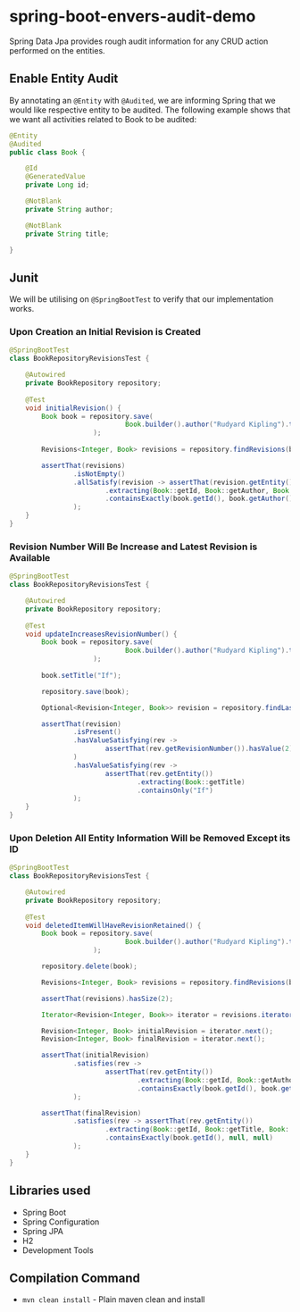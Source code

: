 # spring-boot-envers-audit-demo
Spring Data Jpa provides rough audit information for any CRUD action performed on the entities.


## Enable Entity Audit
By annotating an `@Entity` with `@Audited`, we are informing Spring that we would like respective entity to be audited. 
The following example shows that we want all activities related to Book to be audited:

```java
@Entity
@Audited
public class Book {

    @Id
    @GeneratedValue
    private Long id;

    @NotBlank
    private String author;

    @NotBlank
    private String title;

}
```

## Junit
We will be utilising on `@SpringBootTest` to verify that our implementation works.

### Upon Creation an Initial Revision is Created
```java
@SpringBootTest
class BookRepositoryRevisionsTest {

    @Autowired
    private BookRepository repository;
    
    @Test
    void initialRevision() {
        Book book = repository.save(
                             Book.builder().author("Rudyard Kipling").title("Jungle Book").build()
                     );
        
        Revisions<Integer, Book> revisions = repository.findRevisions(book.getId());

        assertThat(revisions)
                .isNotEmpty()
                .allSatisfy(revision -> assertThat(revision.getEntity())
                        .extracting(Book::getId, Book::getAuthor, Book::getTitle)
                        .containsExactly(book.getId(), book.getAuthor(), book.getTitle())
                );
    }
}
```

### Revision Number Will Be Increase and Latest Revision is Available
```java
@SpringBootTest
class BookRepositoryRevisionsTest {

    @Autowired
    private BookRepository repository;
    
    @Test
    void updateIncreasesRevisionNumber() {
        Book book = repository.save(
                             Book.builder().author("Rudyard Kipling").title("Jungle Book").build()
                     );
    
        book.setTitle("If");

        repository.save(book);

        Optional<Revision<Integer, Book>> revision = repository.findLastChangeRevision(book.getId());

        assertThat(revision)
                .isPresent()
                .hasValueSatisfying(rev ->
                        assertThat(rev.getRevisionNumber()).hasValue(2)
                )
                .hasValueSatisfying(rev ->
                        assertThat(rev.getEntity())
                                .extracting(Book::getTitle)
                                .containsOnly("If")
                );
    }
}
```

### Upon Deletion All Entity Information Will be Removed Except its ID
```java
@SpringBootTest
class BookRepositoryRevisionsTest {

    @Autowired
    private BookRepository repository;
    
    @Test
    void deletedItemWillHaveRevisionRetained() {
        Book book = repository.save(
                             Book.builder().author("Rudyard Kipling").title("Jungle Book").build()
                     );

        repository.delete(book);

        Revisions<Integer, Book> revisions = repository.findRevisions(book.getId());

        assertThat(revisions).hasSize(2);

        Iterator<Revision<Integer, Book>> iterator = revisions.iterator();

        Revision<Integer, Book> initialRevision = iterator.next();
        Revision<Integer, Book> finalRevision = iterator.next();

        assertThat(initialRevision)
                .satisfies(rev ->
                        assertThat(rev.getEntity())
                                .extracting(Book::getId, Book::getAuthor, Book::getTitle)
                                .containsExactly(book.getId(), book.getAuthor(), book.getTitle())
                );

        assertThat(finalRevision)
                .satisfies(rev -> assertThat(rev.getEntity())
                        .extracting(Book::getId, Book::getTitle, Book::getAuthor)
                        .containsExactly(book.getId(), null, null)
                );
    }
}
```
## Libraries used
- Spring Boot
- Spring Configuration
- Spring JPA
- H2
- Development Tools


## Compilation Command
- `mvn clean install` - Plain maven clean and install



